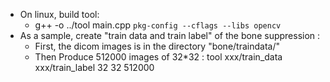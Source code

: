 
* On linux,  build tool: 
  * g++ -o ../tool  main.cpp `pkg-config --cflags --libs opencv`
* As a sample, create  "train data and train label" of the bone suppression :
  * First, the dicom images is in the directory "bone/traindata/"
  * Then Produce 512000 images of 32*32 :  tool xxx/train_data xxx/train_label 32  32  512000
  
